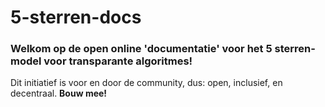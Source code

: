 # 5-sterren-docs

### Welkom op de open online 'documentatie' voor het 5 sterren-model voor transparante algoritmes! 

Dit initiatief is voor en door de community, dus: open, inclusief, en decentraal. **Bouw mee!**
